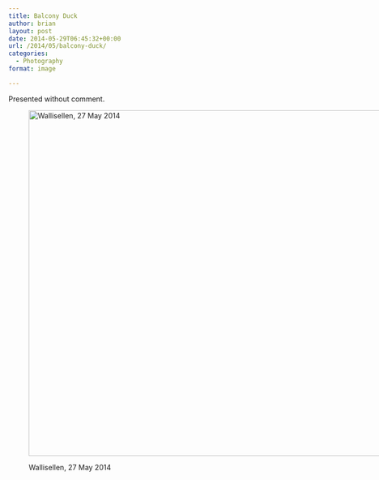 ```yaml
---
title: Balcony Duck
author: brian
layout: post
date: 2014-05-29T06:45:32+00:00
url: /2014/05/balcony-duck/
categories:
  - Photography
format: image

---
```

Presented without comment.<figure id="attachment_1101" style="width: 1024px" class="wp-caption aligncenter">

[<img class="size-full wp-image-1101 " alt="Wallisellen, 27 May 2014" src="https://trammell.ch/wp-content/uploads/2014/05/IMG_8076.jpg" width="1024" height="682" srcset="https://trammell.ch/wp-content/uploads/2014/05/IMG_8076.jpg 1024w, https://trammell.ch/wp-content/uploads/2014/05/IMG_8076-480x319.jpg 480w" sizes="(max-width: 1024px) 100vw, 1024px" />][1]<figcaption class="wp-caption-text">Wallisellen, 27 May 2014</figcaption></figure>

 [1]: https://trammell.ch/wp-content/uploads/2014/05/IMG_8076.jpg